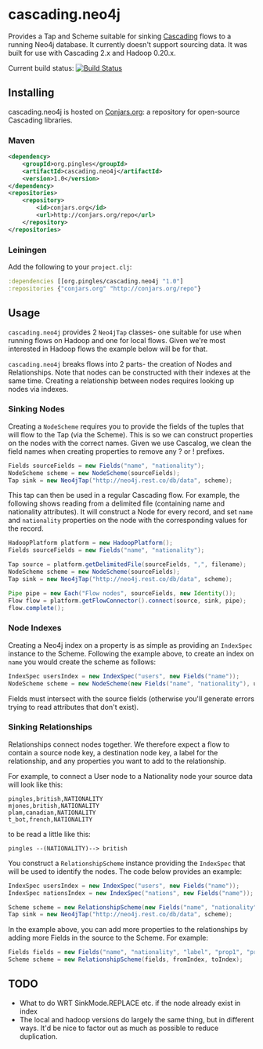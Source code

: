 # cascading.neo4j

Provides a Tap and Scheme suitable for sinking [Cascading](http://www.cascading.org) flows to a running Neo4j database. It currently doesn't support
sourcing data. It was built for use with Cascading 2.x and Hadoop 0.20.x.

Current build status: [![Build Status](https://secure.travis-ci.org/pingles/cascading.neo4j.png)](http://secure.travis-ci.org/pingles/cascading.neo4j)

## Installing

cascading.neo4j is hosted on [Conjars.org](http://conjars.org): a repository for open-source Cascading libraries.

### Maven

```xml
<dependency>
    <groupId>org.pingles</groupId>
    <artifactId>cascading.neo4j</artifactId>
    <version>1.0</version>
</dependency>
<repositories>
    <repository>
        <id>conjars.org</id>
        <url>http://conjars.org/repo</url>
    </repository>
</repositories>
```

### Leiningen

Add the following to your `project.clj`:

```clojure
:dependencies [[org.pingles/cascading.neo4j "1.0"]
:repositories {"conjars.org" "http://conjars.org/repo"}
```

## Usage

`cascading.neo4j` provides 2 `Neo4jTap` classes- one suitable for use when running flows on Hadoop and one for local
flows. Given we're most interested in Hadoop flows the example below will be for that.

`cascading.neo4j` breaks flows into 2 parts- the creation of Nodes and Relationships. Note that nodes can be constructed
with their indexes at the same time. Creating a relationship between nodes requires looking up nodes via indexes.

### Sinking Nodes

Creating a `NodeScheme` requires you to provide the fields of the tuples that will flow to the Tap (via the Scheme). This
is so we can construct properties on the nodes with the correct names. Given we use Cascalog, we clean the field names
when creating properties to remove any ? or ! prefixes.

```java
Fields sourceFields = new Fields("name", "nationality");
NodeScheme scheme = new NodeScheme(sourceFields);
Tap sink = new Neo4jTap("http://neo4j.rest.co/db/data", scheme);
```

This tap can then be used in a regular Cascading flow. For example, the following shows reading from a delimited
file (containing name and nationality attributes). It will construct a Node for every record, and set `name` and
`nationality` properties on the node with the corresponding values for the record.

```java
HadoopPlatform platform = new HadoopPlatform();
Fields sourceFields = new Fields("name", "nationality");

Tap source = platform.getDelimitedFile(sourceFields, ",", filename);
NodeScheme scheme = new NodeScheme(sourceFields);
Tap sink = new Neo4jTap("http://neo4j.rest.co/db/data", scheme);

Pipe pipe = new Each("Flow nodes", sourceFields, new Identity());
Flow flow = platform.getFlowConnector().connect(source, sink, pipe);
flow.complete();
```

### Node Indexes

Creating a Neo4j index on a property is as simple as providing an `IndexSpec` instance to the Scheme. Following
the example above, to create an index on `name` you would create the scheme as follows:

```java
IndexSpec usersIndex = new IndexSpec("users", new Fields("name"));
NodeScheme scheme = new NodeScheme(new Fields("name", "nationality"), usersIndex);
```

Fields must intersect with the source fields (otherwise you'll generate errors trying to read attributes that don't exist).

### Sinking Relationships

Relationships connect nodes together. We therefore expect a flow to contain a source node key, a destination node key,
a label for the relationship, and any properties you want to add to the relationship.

For example, to connect a User node to a Nationality node your source data will look like this:

```
pingles,british,NATIONALITY
mjones,british,NATIONALITY
plam,canadian,NATIONALITY
t_bot,french,NATIONALITY
```

to be read a little like this:

```
pingles --(NATIONALITY)--> british
```

You construct a `RelationshipScheme` instance providing the `IndexSpec` that will be used to identify the nodes. The
code below provides an example:

```java
IndexSpec usersIndex = new IndexSpec("users", new Fields("name"));
IndexSpec nationsIndex = new IndexSpec("nations", new Fields("name"));

Scheme scheme = new RelationshipScheme(new Fields("name", "nationality", "label"), fromIndex, toIndex);
Tap sink = new Neo4jTap("http://neo4j.rest.co/db/data", scheme);
```

In the example above, you can add more properties to the relationships by adding more Fields in the source to the
Scheme. For example:

```java
Fields fields = new Fields("name", "nationality", "label", "prop1", "prop2");
Scheme scheme = new RelationshipScheme(fields, fromIndex, toIndex);
```


## TODO

* What to do WRT SinkMode.REPLACE etc. if the node already exist in index
* The local and hadoop versions do largely the same thing, but in different ways. It'd be nice to factor out as much as possible to reduce duplication.